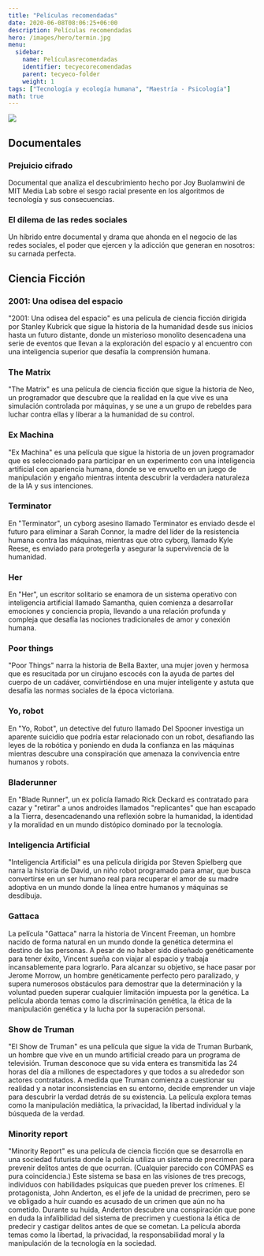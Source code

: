```yaml
---
title: "Películas recomendadas"
date: 2020-06-08T08:06:25+06:00
description: Películas recomendadas
hero: /images/hero/termin.jpg
menu:
  sidebar:
    name: Películasrecomendadas
    identifier: tecyecorecomendadas
    parent: tecyeco-folder
    weight: 1
tags: ["Tecnología y ecología humana", "Maestría - Psicología"]
math: true
---
```


![](/images/site/borde.jpg)

## Documentales

### Prejuicio cifrado 
Documental que analiza el descubrimiento hecho por Joy Buolamwini de MIT Media Lab sobre el sesgo racial presente en los algoritmos de tecnología y sus consecuencias.

### El dilema de las redes sociales
Un híbrido entre documental y drama que ahonda en el negocio de las redes sociales, el poder que ejercen y la adicción que generan en nosotros: su carnada perfecta.

## Ciencia Ficción

### 2001: Una odisea del espacio

"2001: Una odisea del espacio" es una película de ciencia ficción dirigida por Stanley Kubrick que sigue la historia de la humanidad desde sus inicios hasta un futuro distante, donde un misterioso monolito desencadena una serie de eventos que llevan a la exploración del espacio y al encuentro con una inteligencia superior que desafía la comprensión humana.

### The Matrix

"The Matrix" es una película de ciencia ficción que sigue la historia de Neo, un programador que descubre que la realidad en la que vive es una simulación controlada por máquinas, y se une a un grupo de rebeldes para luchar contra ellas y liberar a la humanidad de su control.


### Ex Machina
"Ex Machina" es una película que sigue la historia de un joven programador que es seleccionado para participar en un experimento con una inteligencia artificial con apariencia humana, donde se ve envuelto en un juego de manipulación y engaño mientras intenta descubrir la verdadera naturaleza de la IA y sus intenciones.

### Terminator

En "Terminator", un cyborg asesino llamado Terminator es enviado desde el futuro para eliminar a Sarah Connor, la madre del líder de la resistencia humana contra las máquinas, mientras que otro cyborg, llamado Kyle Reese, es enviado para protegerla y asegurar la supervivencia de la humanidad.


### Her
En "Her", un escritor solitario se enamora de un sistema operativo con inteligencia artificial llamado Samantha, quien comienza a desarrollar emociones y conciencia propia, llevando a una relación profunda y compleja que desafía las nociones tradicionales de amor y conexión humana.


### Poor things
"Poor Things" narra la historia de Bella Baxter, una mujer joven y hermosa que es resucitada por un cirujano escocés con la ayuda de partes del cuerpo de un cadáver, convirtiéndose en una mujer inteligente y astuta que desafía las normas sociales de la época victoriana.

### Yo, robot

En "Yo, Robot", un detective del futuro llamado Del Spooner investiga un aparente suicidio que podría estar relacionado con un robot, desafiando las leyes de la robótica y poniendo en duda la confianza en las máquinas mientras descubre una conspiración que amenaza la convivencia entre humanos y robots.

### Bladerunner

En "Blade Runner", un ex policía llamado Rick Deckard es contratado para cazar y "retirar" a unos androides llamados "replicantes" que han escapado a la Tierra, desencadenando una reflexión sobre la humanidad, la identidad y la moralidad en un mundo distópico dominado por la tecnología.

### Inteligencia Artificial 

"Inteligencia Artificial" es una película dirigida por Steven Spielberg que narra la historia de David, un niño robot programado para amar, que busca convertirse en un ser humano real para recuperar el amor de su madre adoptiva en un mundo donde la línea entre humanos y máquinas se desdibuja.

### Gattaca 

La película "Gattaca" narra la historia de Vincent Freeman, un hombre nacido de forma natural en un mundo donde la genética determina el destino de las personas. A pesar de no haber sido diseñado genéticamente para tener éxito, Vincent sueña con viajar al espacio y trabaja incansablemente para lograrlo. Para alcanzar su objetivo, se hace pasar por Jerome Morrow, un hombre genéticamente perfecto pero paralizado, y supera numerosos obstáculos para demostrar que la determinación y la voluntad pueden superar cualquier limitación impuesta por la genética. La película aborda temas como la discriminación genética, la ética de la manipulación genética y la lucha por la superación personal.


### Show de Truman

"El Show de Truman" es una película que sigue la vida de Truman Burbank, un hombre que vive en un mundo artificial creado para un programa de televisión. Truman desconoce que su vida entera es transmitida las 24 horas del día a millones de espectadores y que todos a su alrededor son actores contratados. A medida que Truman comienza a cuestionar su realidad y a notar inconsistencias en su entorno, decide emprender un viaje para descubrir la verdad detrás de su existencia. La película explora temas como la manipulación mediática, la privacidad, la libertad individual y la búsqueda de la verdad.


### Minority report

"Minority Report" es una película de ciencia ficción que se desarrolla en una sociedad futurista donde la policía utiliza un sistema de precrimen para prevenir delitos antes de que ocurran. (Cualquier parecido con COMPAS es pura coincidencia.) Este sistema se basa en las visiones de tres precogs, individuos con habilidades psíquicas que pueden prever los crímenes. El protagonista, John Anderton, es el jefe de la unidad de precrimen, pero se ve obligado a huir cuando es acusado de un crimen que aún no ha cometido. Durante su huida, Anderton descubre una conspiración que pone en duda la infalibilidad del sistema de precrimen y cuestiona la ética de predecir y castigar delitos antes de que se cometan. La película aborda temas como la libertad, la privacidad, la responsabilidad moral y la manipulación de la tecnología en la sociedad.
